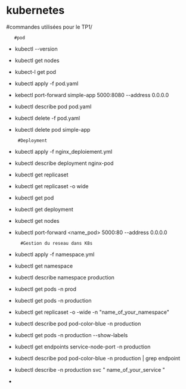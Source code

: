 
# kubernetes
#commandes utilisées pour le TP1/

       #pod

- kubectl --version
- kubectl get nodes 
- kubect-l get pod
- kubectl apply -f pod.yaml
- kebectl port-forward simple-app 5000:8080 --address 0.0.0.0
- kubectl describe pod pod.yaml
- kubectl delete -f pod.yaml
- kubectl delete pod simple-app

       #Deployment

- kubectl apply -f nginx_deploiement.yml
- kubectl describe deployment nginx-pod
- kubectl get replicaset
- kubectl get replicaset -o wide
- kubectl get pod 
- kubectl get deployment
- kubectl get nodes 
- kubectl port-forward <name_pod>  5000:80 --address 0.0.0.0  

        #Gestion du reseau dans K8s

- kubectl apply -f namespace.yml
- kubectl get namespace
- kubectl describe  namespace production
- kubectl get pods -n prod
- kubectl get pods -n production
- kubectl get replicaset -o -wide  -n "name_of_your_namespace"
- kubectl describe pod pod-color-blue -n production 
- kubectl get pods -n production --show-labels
- kubectl get endpoints service-node-port -n production
- kubectl describe pod pod-color-blue -n production | grep endpoint
- kubectl describe -n production svc " name_of_your_service  "
- 


